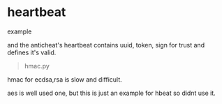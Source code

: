 # heartbeat
example


and the anticheat's heartbeat contains uuid, token, sign for trust and defines it's valid.


> hmac.py

hmac for 
ecdsa,rsa is slow and difficult. 

aes is well used one, but this is just an example for hbeat so didnt use it.
